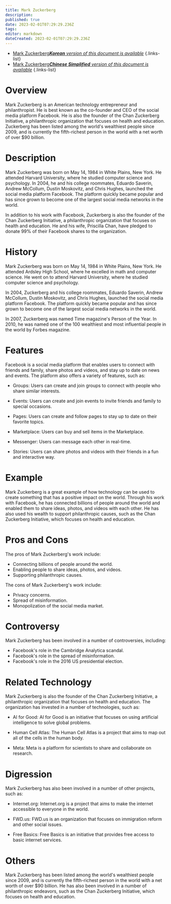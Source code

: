 ```yaml
---
title: Mark Zuckerberg
description: 
published: true
date: 2023-02-01T07:29:29.236Z
tags: 
editor: markdown
dateCreated: 2023-02-01T07:29:29.236Z
---
```


- [Mark Zuckerberg***Korean** version of this document is available*](/ko/Knowledge-base/Dictionary/mark-zuckerberg)
{.links-list}
- [Mark Zuckerberg***Chinese Simplified** version of this document is available*](/zh/Knowledge-base/Dictionary/mark-zuckerberg)
{.links-list}

# Overview
Mark Zuckerberg is an American technology entrepreneur and philanthropist. He is best known as the co-founder and CEO of the social media platform Facebook. He is also the founder of the Chan Zuckerberg Initiative, a philanthropic organization that focuses on health and education. Zuckerberg has been listed among the world's wealthiest people since 2009, and is currently the fifth-richest person in the world with a net worth of over $90 billion.

# Description
Mark Zuckerberg was born on May 14, 1984 in White Plains, New York. He attended Harvard University, where he studied computer science and psychology. In 2004, he and his college roommates, Eduardo Saverin, Andrew McCollum, Dustin Moskovitz, and Chris Hughes, launched the social media platform Facebook. The platform quickly became popular and has since grown to become one of the largest social media networks in the world.

In addition to his work with Facebook, Zuckerberg is also the founder of the Chan Zuckerberg Initiative, a philanthropic organization that focuses on health and education. He and his wife, Priscilla Chan, have pledged to donate 99% of their Facebook shares to the organization.

# History
Mark Zuckerberg was born on May 14, 1984 in White Plains, New York. He attended Ardsley High School, where he excelled in math and computer science. He went on to attend Harvard University, where he studied computer science and psychology.

In 2004, Zuckerberg and his college roommates, Eduardo Saverin, Andrew McCollum, Dustin Moskovitz, and Chris Hughes, launched the social media platform Facebook. The platform quickly became popular and has since grown to become one of the largest social media networks in the world.

In 2007, Zuckerberg was named Time magazine's Person of the Year. In 2010, he was named one of the 100 wealthiest and most influential people in the world by Forbes magazine.

# Features
Facebook is a social media platform that enables users to connect with friends and family, share photos and videos, and stay up to date on news and events. The platform also offers a variety of features, such as:

* Groups: Users can create and join groups to connect with people who share similar interests.

* Events: Users can create and join events to invite friends and family to special occasions.

* Pages: Users can create and follow pages to stay up to date on their favorite topics.

* Marketplace: Users can buy and sell items in the Marketplace.

* Messenger: Users can message each other in real-time.

* Stories: Users can share photos and videos with their friends in a fun and interactive way.

# Example
Mark Zuckerberg is a great example of how technology can be used to create something that has a positive impact on the world. Through his work with Facebook, he has connected billions of people around the world and enabled them to share ideas, photos, and videos with each other. He has also used his wealth to support philanthropic causes, such as the Chan Zuckerberg Initiative, which focuses on health and education.

# Pros and Cons
The pros of Mark Zuckerberg's work include:

* Connecting billions of people around the world.
* Enabling people to share ideas, photos, and videos.
* Supporting philanthropic causes.

The cons of Mark Zuckerberg's work include:

* Privacy concerns.
* Spread of misinformation.
* Monopolization of the social media market.

# Controversy
Mark Zuckerberg has been involved in a number of controversies, including:

* Facebook's role in the Cambridge Analytica scandal.
* Facebook's role in the spread of misinformation.
* Facebook's role in the 2016 US presidential election.

# Related Technology
Mark Zuckerberg is also the founder of the Chan Zuckerberg Initiative, a philanthropic organization that focuses on health and education. The organization has invested in a number of technologies, such as:

* AI for Good: AI for Good is an initiative that focuses on using artificial intelligence to solve global problems.

* Human Cell Atlas: The Human Cell Atlas is a project that aims to map out all of the cells in the human body.

* Meta: Meta is a platform for scientists to share and collaborate on research.

# Digression
Mark Zuckerberg has also been involved in a number of other projects, such as:

* Internet.org: Internet.org is a project that aims to make the internet accessible to everyone in the world.

* FWD.us: FWD.us is an organization that focuses on immigration reform and other social issues.

* Free Basics: Free Basics is an initiative that provides free access to basic internet services.

# Others
Mark Zuckerberg has been listed among the world's wealthiest people since 2009, and is currently the fifth-richest person in the world with a net worth of over $90 billion. He has also been involved in a number of philanthropic endeavors, such as the Chan Zuckerberg Initiative, which focuses on health and education.